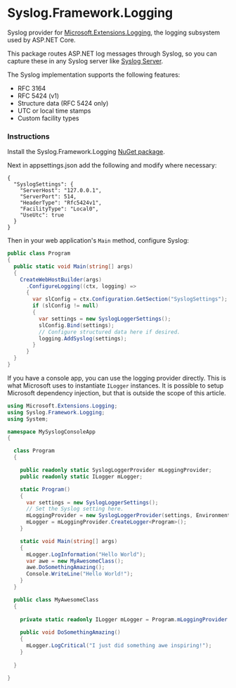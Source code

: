 # Syslog.Framework.Logging
Syslog provider for [Microsoft.Extensions.Logging](https://www.nuget.org/packages/Microsoft.Extensions.Logging), the logging subsystem used by ASP.NET Core.

This package routes ASP.NET log messages through Syslog, so you can capture these in any Syslog server like [Syslog Server](https://github.com/mguinness/syslogserver).

The Syslog implementation supports the following features:

 - RFC 3164
 - RFC 5424 (v1)
 - Structure data (RFC 5424 only)
 - UTC or local time stamps
 - Custom facility types

### Instructions

Install the Syslog.Framework.Logging [NuGet package](https://www.nuget.org/packages/Syslog.Framework.Logging).

Next in appsettings.json add the following and modify where necessary:

    {
      "SyslogSettings": {
        "ServerHost": "127.0.0.1",
        "ServerPort": 514,
        "HeaderType": "Rfc5424v1",
        "FacilityType": "Local0",
        "UseUtc": true
      }
    }

Then in your web application's `Main` method, configure Syslog:

```csharp
public class Program
{
  public static void Main(string[] args)
  {
    CreateWebHostBuilder(args)
      .ConfigureLogging((ctx, logging) =>
      {
        var slConfig = ctx.Configuration.GetSection("SyslogSettings");
        if (slConfig != null)
        {
          var settings = new SyslogLoggerSettings();
          slConfig.Bind(settings);
          // Configure structured data here if desired.
          logging.AddSyslog(settings);
        }
      }
  }
}
```

If you have a console app, you can use the logging provider directly. This is what Microsoft uses to instantiate `ILogger` instances. It is possible to setup Microsoft dependency injection, but that is outside the scope of this article.

```csharp
using Microsoft.Extensions.Logging;
using Syslog.Framework.Logging;
using System;

namespace MySyslogConsoleApp
{

  class Program
  {

    public readonly static SyslogLoggerProvider mLoggingProvider;
    public readonly static ILogger mLogger;

    static Program()
    {
      var settings = new SyslogLoggerSettings();
      // Set the Syslog setting here.
      mLoggingProvider = new SyslogLoggerProvider(settings, Environment.MachineName, Microsoft.Extensions.Logging.LogLevel.Debug);
      mLogger = mLoggingProvider.CreateLogger<Program>();
    }

    static void Main(string[] args)
    {
      mLogger.LogInformation("Hello World");
      var awe = new MyAwesomeClass();
      awe.DoSomethingAmazing();
      Console.WriteLine("Hello World!");
    }
  }

  public class MyAwesomeClass
  {
  
    private static readonly ILogger mLogger = Program.mLoggingProvider.CreateLogger<MyAwesomeClass>();
    
    public void DoSomethingAmazing()
    {
      mLogger.LogCritical("I just did something awe inspiring!");
    }
  
  }

}
```
